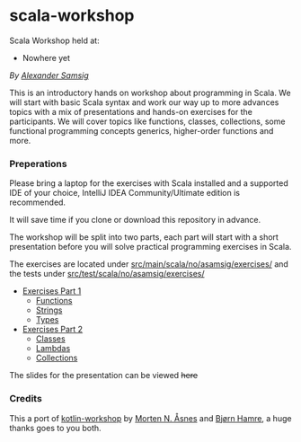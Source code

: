 # scala-workshop

Scala Workshop held at:
   * Nowhere yet

*By [Alexander Samsig](https://github.com/asamsig)*

This is an introductory hands on workshop about programming in Scala. 
We will start with basic Scala syntax and work our way up to more advances topics with a mix
of presentations and hands-on exercises for the participants. 
We will cover topics like functions, classes, collections, some functional programming concepts
generics, higher-order functions and more.

### Preperations
Please bring a laptop for the exercises with Scala installed and a supported IDE of your choice, IntelliJ IDEA Community/Ultimate edition is recommended.

It will save time if you clone or download this repository in advance.


The workshop will be split into two parts, each part will start with a short presentation
before you will solve practical programming exercises in Scala.

The exercises are located under [src/main/scala/no/asamsig/exercises/](src/main/scala/no/asamsig/exercises/)
and the tests under [src/test/scala/no/asamsig/exercises/](src/test/scala/no/asamsig/exercises/)

* [Exercises Part 1](src/main/scala/no/asamsig/exercises/part1/)
    * [Functions](src/main/scala/no/asamsig/exercises/part1/Exercise_1_Functions.scala)
    * [Strings](src/main/scala/no/asamsig/exercises/part1/Exercise_2_Strings.scala)
    * [Types](src/main/scala/no/asamsig/exercises/part1/Exercise_3_Types.scala)
* [Exercises Part 2](src/main/scala/no/asamsig/exercises/part2/)
    * [Classes](src/main/scala/no/asamsig/exercises/part2/Exercise_1_Classes.scala)
    * [Lambdas](src/main/scala/no/asamsig/exercises/part2/Exercise_2_Lambdas.scala)
    * [Collections](src/main/scala/no/asamsig/exercises/part2/Exercise_3_Collections.scala)

The slides for the presentation can be viewed ~~here~~

### Credits

This a port of [kotlin-workshop](https://github.com/mortenaa/kotlin-workshop) by [Morten N. Åsnes](https://github.com/mortenaa) and [Bjørn Hamre](https://github.com/javaguruen), a huge thanks goes to you both.
